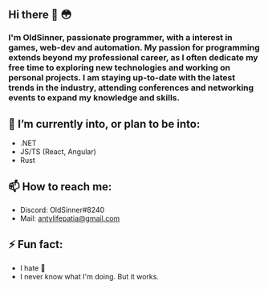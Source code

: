 ## Hi there 👋 😳
### I'm OldSinner, passionate programmer, with a interest in games, web-dev and automation. My passion for programming extends beyond my professional career, as I often dedicate my free time to exploring new technologies and working on personal projects. I am staying up-to-date with the latest trends in the industry, attending conferences and networking events to expand my knowledge and skills.
## 🔭 I’m currently into, or plan to be into: 
 - .NET 
 - JS/TS (React, Angular)
 - Rust
## 📫 How to reach me:
 - Discord: OldSinner#8240
 - Mail: antylifepatia@gmail.com
## ⚡ Fun fact:
 - I hate 🍄
 - I never know what I'm doing. But it works. 
##
